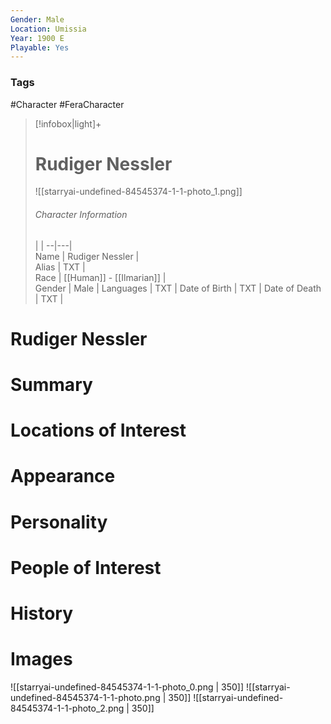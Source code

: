 ```yaml
---
Gender: Male
Location: Umissia
Year: 1900 E
Playable: Yes
---
```


### Tags
#Character #FeraCharacter

> [!infobox|light]+  
> # Rudiger Nessler  
> ![[starryai-undefined-84545374-1-1-photo_1.png]]
> ###### Character Information
>  |   |
> --|---|  
> Name | Rudiger Nessler |  
> Alias | TXT |  
> Race | [[Human]] - [[Ilmarian]] |  
> Gender | Male |
> Languages | TXT |
> Date of Birth | TXT |
> Date of Death | TXT |

# Rudiger Nessler


# Summary

# Locations of Interest

# Appearance

# Personality

# People of Interest

# History

# Images
![[starryai-undefined-84545374-1-1-photo_0.png | 350]]
![[starryai-undefined-84545374-1-1-photo.png | 350]]
![[starryai-undefined-84545374-1-1-photo_2.png | 350]]